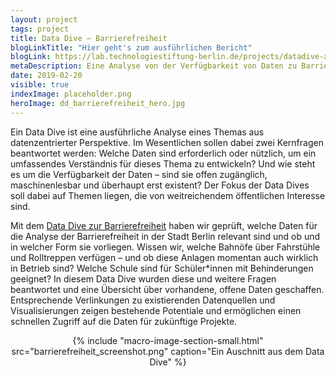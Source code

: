 ```yaml
---
layout: project
tags: project
title: Data Dive – Barrierefreiheit
blogLinkTitle: "Hier geht's zum ausführlichen Bericht"
blogLink: https://lab.technologiestiftung-berlin.de/projects/datadive-accessibility/de/
metaDescription: Eine Analyse von der Verfügbarkeit von Daten zu Barrierefreiheit in Berlin.
date: 2019-02-20
visible: true
indexImage: placeholder.png
heroImage: dd_barrierefreiheit_hero.jpg
---
```


Ein Data Dive ist eine ausführliche Analyse eines Themas aus datenzentrierter Perspektive. Im Wesentlichen sollen dabei zwei Kernfragen beantwortet werden: Welche Daten sind erforderlich oder nützlich, um ein umfassendes Verständnis für dieses Thema zu entwickeln? Und wie steht es um die Verfügbarkeit der Daten – sind sie offen zugänglich, maschinenlesbar und überhaupt erst existent? Der Fokus der Data Dives soll dabei auf Themen liegen, die von weitreichendem öffentlichen Interesse sind.

Mit dem [Data Dive zur Barrierefreiheit](https://lab.technologiestiftung-berlin.de/projects/datadive-accessibility/de/) haben wir geprüft, welche Daten für die Analyse der Barrierefreiheit in der Stadt Berlin relevant sind und ob und in welcher Form sie vorliegen. Wissen wir, welche Bahnöfe über Fahrstühle und Rolltreppen verfügen – und ob diese Anlagen momentan auch wirklich in Betrieb sind? Welche Schule sind für Schüler\*innen mit Behinderungen geeignet? In diesem Data Dive wurden diese und weitere Fragen beantwortet und eine Übersicht über vorhandene, offene Daten geschaffen. Entsprechende Verlinkungen zu existierenden Datenquellen und Visualisierungen zeigen bestehende Potentiale und ermöglichen einen schnellen Zugriff auf die Daten für zukünftige Projekte.

<center>{% include "macro-image-section-small.html" src="barrierefreiheit_screenshot.png" caption="Ein Auschnitt aus dem Data Dive" %}</center>
